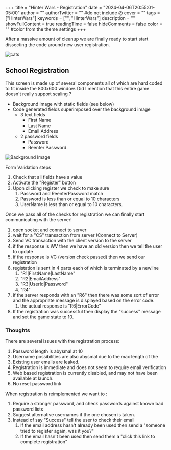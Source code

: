 +++
title = "Hinter Wars - Registration"
date = "2024-04-06T20:55:01-05:00"
author = ""
authorTwitter = "" #do not include @
cover = ""
tags = ["HinterWars"]
keywords = ["", "HinterWars"]
description = ""
showFullContent = true
readingTime = false
hideComments = false
color = "" #color from the theme settings
+++


After a massive amount of cleanup we are finally ready to start start dissecting the code around new user registration.


![cats](/posts/hinterwars/hinter-wars-registration/RegistrationScreenshot.png)


## School Registration 


This screen is made up of several components all of which are hard coded to fit inside the 800x600 window.  Did I mention that this entire game doesn't really support scaling ? 

- Background image with static fields (see below)
- Code generated fields superimposed over the background image
    - 3 text fields 
        - First Name
        - Last Name
        - Email Address
    - 2 password fields
        - Password
        - Reenter Password. 


![Background Image](/posts/hinterwars/hinter-wars-registration/register_main.png)



Form Validation steps
1. Check that all fields have a value
2. Activate the "Register" button
3. Upon clicking register we check to make sure 
    1. Password and ReenterPassword match
    2. Password is less than or equal to 10 characters
    3. UserName is less than or equal to 10 characters. 


Once we pass all of the checks for registration we can finally start communicating with the server! 


1. open socket and connect to server
2. wait for a "CS" transaction from server (Connect to Server)
3. Send VC transaction with the client version to the server
4. if the response is WV then we have an old version then we tell the user to update
5. if the response is VC (version check passed) then we send our registration
6. registation is sent in 4 parts each of which is terminated by a newline
    1. "R1|FirstName|LastName"
    2. "R2|EmailAddress"
    3. "R3|UserId|Password"
    4. "R4"
7. if the server responds with an "R6" then there was some sort of error and the appropriate message is displayed based on the error code. 
    1. the actual response is "R6|ErrorCode"
8. If the registration was successful then display the "success" message and set the game state to 10. 

### Thoughts

There are several issues with the registration process:

1. Password length is abysmal at 10
2. Username possibilities are also abysmal due to the max length of the 
3. Existing user emails are leaked.
4. Registration is immediate and does not seem to require email verification
5. Web based registration is currently disabled, and may not have been available at launch. 
6. No reset password link


When registration is reimplemented we want to :

1. Require a stronger password, and check passwords against known bad password lists
2. Suggest alternative usernames if the one chosen is taken. 
3. Instead of say "Success" tell the user to check their email 
    1. If the email address hasn't already been used then send a "someone tried to register again, was it you?"
    2. If the email hasn't been used then send them a "click this link to complete registration"
